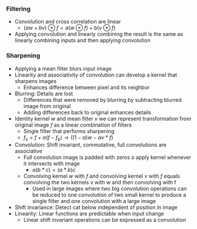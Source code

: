 ### Filtering
- Convolution and cross correlation are linear
	- $(aw+bv)\otimes f= a(w\otimes f)+b(v\otimes f)$
- Applying convolution and linearly combining the result is the same as linearly combining inputs and then applying convolution
### Sharpening
- Applying a mean filter blurs input image
- Linearity and associativity of convolution can develop a kernel that sharpens images
	- Enhances difference between pixel and its neighbor
- Blurring: Details are lost
	- Differences that were removed by blurring by subtracting blurred image from original
	- Adding differences back to original enhances details
- Identity kernel $w$ and mean filter $v$ we can represent transformation from original image $f$ as a linear combination of filters
	- Single filter that performs sharpening
	- $f_s=f+\alpha(f-f_b)\to((1-\alpha)w-\alpha v * f)$
- Convolution: Shift invariant, commutative, full convolutions are associative
	- Full convolution image is padded with zeros o apply kernel whenever it intersects with image
		- $a(b*c)=(a*b)c$
	- Convolving kernel $w$ with $f$ and convolving kernel $v$ with $f$ equals convolving the two kernels v with w and then convolving with f
		- Used in large images where two big convolution operations can be reduced to one convolution of two small kernel to produce a single filter and one convolution with a large image
- Shift invariance: Detect cat below independent of position in image
- Linearity: Linear functions are predictable when input change 
	- Linear shift invariant operations can be expressed as a convolution
